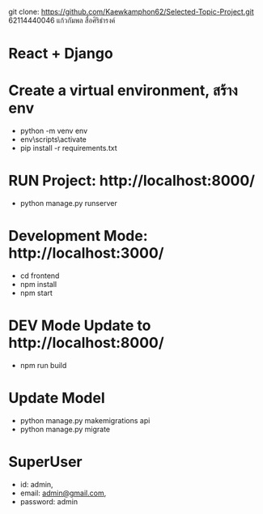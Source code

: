 git clone: https://github.com/Kaewkamphon62/Selected-Topic-Project.git
62114440046 แก้วกัมพล สื่อศิริธำรงค์

# React + Django

# Create a virtual environment, สร้าง env
* python -m venv env
* env\scripts\activate
* pip install -r requirements.txt

# RUN Project: http://localhost:8000/
* python manage.py runserver

# Development Mode: http://localhost:3000/
* cd frontend
* npm install
* npm start
# DEV Mode Update to http://localhost:8000/
* npm run build

# Update Model
* python manage.py makemigrations api
* python manage.py migrate


# SuperUser
* id:         admin,
* email:      admin@gmail.com,
* password:   admin